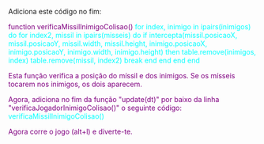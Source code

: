 ﻿Adiciona este código no fim:

<span style="color:purple">
function verificaMissilInimigoColisao()
<span style="color:cyan">for index, inimigo in ipairs(inimigos) do
            for index2, missil in ipairs(misseis) do
                if intercepta(missil.posicaoX, missil.posicaoY, missil.width, missil.height, inimigo.posicaoX, inimigo.posicaoY, inimigo.width, inimigo.height) then
                    table.remove(inimigos, index)
                    table.remove(missil, index2)
                    break
                end
            end
        end
    end

</span>

Esta função verifica a posição do míssil e dos inimigos.
Se os mísseis tocarem nos inimigos, os dois aparecem.

Agora, adiciona no fim da função "update(dt)" por baixo da linha "verificaJogadorInimigoColisao()" o seguinte código:
<span style="color:cyan">verificaMissilInimigoColisao()

Agora corre o jogo (alt+l) e diverte-te.

